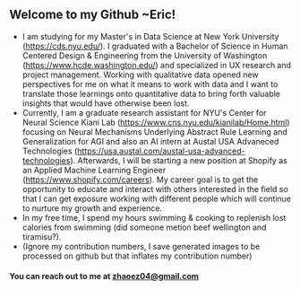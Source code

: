 ## Welcome to my Github ~Eric!

- I am studying for my Master's in Data Science at New York University (https://cds.nyu.edu/). I graduated with a Bachelor of Science in Human Centered Design & Engineering from the University of Washington (https://www.hcde.washington.edu/) and specialized in UX research and project management. Working with qualitative data opened new perspectives for me on what it means to work with data and I want to translate those learnings onto quantitative data to bring forth valuable insights that would have otherwise been lost.
- Currently, I am a graduate research assistant for NYU's Center for Neural Science Kiani Lab (https://www.cns.nyu.edu/kianilab/Home.html) focusing on Neural Mechanisms Underlying Abstract Rule Learning and Generalization for AGI and also an AI intern at Austal USA Advaneced Technologies (https://usa.austal.com/austal-usa-advanced-technologies). Afterwards, I will be starting a new position at Shopify as an Applied Machine Learning Engineer (https://www.shopify.com/careers). My career goal is to get the opportunity to educate and interact with others interested in the field so that I can get exposure working with different people which will continue to nurture my growth and experience.
- In my free time, I spend my hours swimming & cooking to replenish lost calories from swimming (did someone metion beef wellington and tiramisu?).
- (Ignore my contribution numbers, I save generated images to be processed on github but that inflates my contribution number)

#### You can reach out to me at zhaoez04@gmail.com
